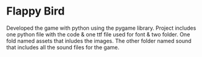 # Flappy Bird 

Developed the game with python using the pygame library. Project includes one python file with the code & one ttf file used for font & two folder. One fold named assets that inludes the images. The other folder named sound that includes all the sound files for the game. 
